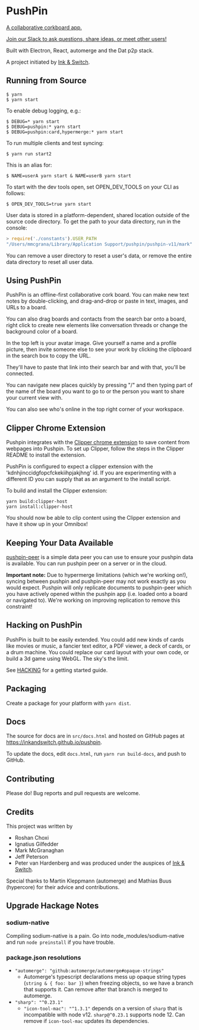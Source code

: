 # PushPin

[A collaborative corkboard app.](http://inkandswitch.github.io/pushpin)

[Join our Slack to ask questions, share ideas, or meet other users!](https://communityinviter.com/apps/automerge/automerge)

Built with Electron, React, automerge and the Dat p2p stack.

A project initiated by [Ink & Switch](https://inkandswitch.com/).

## Running from Source

```console
$ yarn
$ yarn start
```

To enable debug logging, e.g.:

```console
$ DEBUG=* yarn start
$ DEBUG=pushpin:* yarn start
$ DEBUG=pushpin:card,hypermerge:* yarn start
```

To run multiple clients and test syncing:

```console
$ yarn run start2
```

This is an alias for:

```console
$ NAME=userA yarn start & NAME=userB yarn start
```

To start with the dev tools open, set OPEN_DEV_TOOLS on your CLI as follows:

```console
$ OPEN_DEV_TOOLS=true yarn start
```

User data is stored in a platform-dependent, shared location outside of the
source code directory. To get the path to your data directory, run in the
console:

```javascript
> require('./constants').USER_PATH
"/Users/mmcgrana/Library/Application Support/pushpin/pushpin-v11/mark"
```

You can remove a user directory to reset a user's data, or remove the entire data directory to reset all user data.

## Using PushPin

PushPin is an offline-first collaborative cork board. You can make new text notes by double-clicking, and drag-and-drop or paste in text, images, and URLs to a board.

You can also drag boards and contacts from the search bar onto a board, right click to create new elements like conversation threads or change the background color of a board.

In the top left is your avatar image. Give yourself a name and a profile picture, then invite someone else to see your work by clicking the clipboard in the search box to copy the URL.

They'll have to paste that link into their search bar and with that, you'll be connected.

You can navigate new places quickly by pressing "/" and then typing part of the name of the board you want to go to or the person you want to share your current view with.

You can also see who's online in the top right corner of your workspace.

## Clipper Chrome Extension

Pushpin integrates with the [Clipper chrome extension](https://github.com/pvh/eleanor) to save content from webpages into Pushpin. To set up Clipper, follow the steps in the Clipper README to install the extension.

PushPin is configured to expect a clipper extension with the 'kdnhjinccidgfopcfckekiihpjakjhng' id. If you are experimenting with a different ID you can supply that as an argument to the install script. 

To build and install the Clipper extension:
```
yarn build:clipper-host
yarn install:clipper-host
```

You should now be able to clip content using the Clipper extension and have it show up in your Omnibox!

## Keeping Your Data Available

[pushpin-peer](https://github.com/mjtognetti/pushpin-peer) is a simple data peer you can use to ensure your pushpin data is available. You can run pushpin peer on a server or in the cloud.

**Important note:**
Due to hypermerge limitations (which we're working on!), syncing between pushpin and pushpin-peer may not work exactly as you would expect. Pushpin will only replicate documents to pushpin-peer which you have actively opened within the pushpin app (i.e. loaded onto a board or navigated to). We're working on improving replication to remove this constraint!

## Hacking on PushPin

PushPin is built to be easily extended. You could add new kinds of cards like movies or music, a fancier text editor, a PDF viewer, a deck of cards, or a drum machine. You could replace our card layout with your own code, or build a 3d game using WebGL. The sky's the limit.

See [HACKING](HACKING.md) for a getting started guide.

## Packaging

Create a package for your platform with `yarn dist`.

## Docs

The source for docs are in `src/docs.html` and hosted on GitHub pages at https://inkandswitch.github.io/pushpin.

To update the docs, edit `docs.html`, run `yarn run build-docs`, and push to GitHub.

## Contributing

Please do! Bug reports and pull requests are welcome.

## Credits

This project was written by

- Roshan Choxi
- Ignatius Gilfedder
- Mark McGranaghan
- Jeff Peterson
- Peter van Hardenberg
  and was produced under the auspices of [Ink & Switch](inkandswitch.com).

Special thanks to Martin Kleppmann (automerge) and Mathias Buus (hypercore) for their advice and contributions.

## Upgrade Hackage Notes

### sodium-native

Compiling sodium-native is a pain. Go into node_modules/sodium-native and run `node preinstall` if you have trouble.

### package.json resolutions

- `"automerge": "github:automerge/automerge#opaque-strings"`
  - Automerge's typescript declarations mess up opaque string types (`string & { foo: bar }`) when
    freezing objects, so we have a branch that supports it. Can remove after that branch is merged
    to automerge.
- `"sharp": "^0.23.1"`
  - `"icon-tool-mac": "^1.3.1"` depends on a version of `sharp` that is incompatible with node v12. `sharp@^0.23.1` supports node 12. Can remove if `icon-tool-mac` updates its dependencies.
